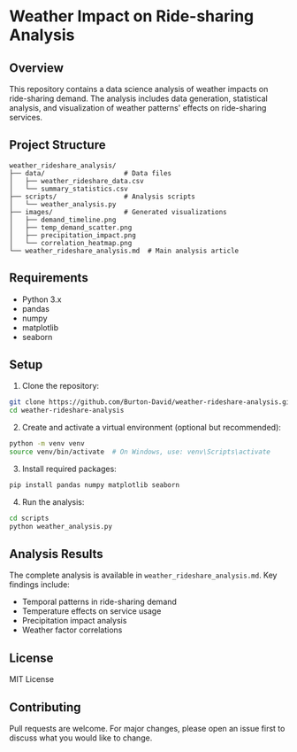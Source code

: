 # Weather Impact on Ride-sharing Analysis

## Overview
This repository contains a data science analysis of weather impacts on ride-sharing demand. The analysis includes data generation, statistical analysis, and visualization of weather patterns' effects on ride-sharing services.

## Project Structure
```
weather_rideshare_analysis/
├── data/                    # Data files
│   ├── weather_rideshare_data.csv
│   └── summary_statistics.csv
├── scripts/                 # Analysis scripts
│   └── weather_analysis.py
├── images/                  # Generated visualizations
│   ├── demand_timeline.png
│   ├── temp_demand_scatter.png
│   ├── precipitation_impact.png
│   └── correlation_heatmap.png
└── weather_rideshare_analysis.md  # Main analysis article
```

## Requirements
- Python 3.x
- pandas
- numpy
- matplotlib
- seaborn

## Setup
1. Clone the repository:
```bash
git clone https://github.com/Burton-David/weather-rideshare-analysis.git
cd weather-rideshare-analysis
```

2. Create and activate a virtual environment (optional but recommended):
```bash
python -m venv venv
source venv/bin/activate  # On Windows, use: venv\Scripts\activate
```

3. Install required packages:
```bash
pip install pandas numpy matplotlib seaborn
```

4. Run the analysis:
```bash
cd scripts
python weather_analysis.py
```

## Analysis Results
The complete analysis is available in `weather_rideshare_analysis.md`. Key findings include:
- Temporal patterns in ride-sharing demand
- Temperature effects on service usage
- Precipitation impact analysis
- Weather factor correlations

## License
MIT License

## Contributing
Pull requests are welcome. For major changes, please open an issue first to discuss what you would like to change.